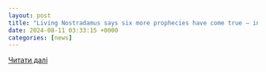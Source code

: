 ```yaml
---
layout: post
title: "Living Nostradamus says six more prophecies have come true – including Olympics chaos - Daily Star"
date: 2024-08-11 03:33:15 +0000
categories: [news]
---
```


[Читати далі](https://www.dailystar.co.uk/news/weird-news/living-nostradamus-says-six-more-33429262)
